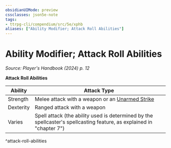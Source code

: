 ```yaml
---
obsidianUIMode: preview
cssclasses: json5e-note
tags:
- ttrpg-cli/compendium/src/5e/xphb
aliases: ["Ability Modifier; Attack Roll Abilities"]
---
```

# Ability Modifier; Attack Roll Abilities
*Source: Player's Handbook (2024) p. 12* 

**Attack Roll Abilities**

| Ability | Attack Type |
|---------|-------------|
| Strength | Melee attack with a weapon or an [Unarmed Strike](Mechanics/rules/variant-rules/unarmed-strike-xphb.md) |
| Dexterity | Ranged attack with a weapon |
| Varies | Spell attack (the ability used is determined by the spellcaster's spellcasting feature, as explained in "chapter 7") |
^attack-roll-abilities